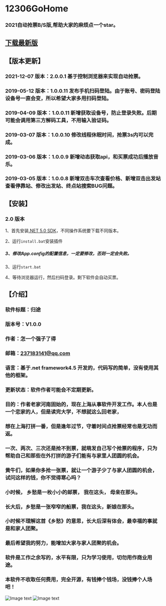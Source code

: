 # 12306GoHome
### 2021自动抢票B/S版,帮助大家的麻烦点一个star。

## [下载最新版](https://github.com/JohnnyZhang0628/12306GoHome/releases)

## 【版本更新】
### 2021-12-07 版本：2.0.0.1 基于控制浏览器来实现自动抢票。
### 2019-05-12 版本：1.0.0.11 发布手机扫码登陆。由于账号、密码登陆设备号一直会变，所以希望大家多用扫码登陆。
### 2019-04-09 版本：1.0.0.11 新增获取设备号，防止登录失败。后期可能会调用第三方解码工具，不用输入验证码。
### 2019-03-07 版本：1.0.0.10 修改线程休眠时间，抢票3s内可以完成。
### 2019-03-06 版本：1.0.0.9 新增动态获取api，和买票成功后播放音乐。
### 2019-03-05 版本：1.0.0.8 新增双击车次查看价格、新增双击出发站查看停靠站、修改出发站、终点站搜索BUG问题。

## 【安装】
### 2.0 版本
1、首先安装[.NET 5.0 SDK](https://dotnet.microsoft.com/download/dotnet/5.0)，不同操作系统要下载不同版本。

2、运行`install.bat`安装插件

##### 3、修改App.config的配置信息，一定要修改，否则一定会失败。

3、运行`start.bat`

4、等待浏览器运行，然后扫码登录。剩下软件会自动买票。



## 【介绍】
### 软件标题：归途
### 版本号：V1.0.0
### 作者：怎一个强子了得
### 邮箱：237183141@qq.com
### 语言：基于.net framework4.5 开发的，代码写的简单，没有使用其他的框架。
### 更新状态：软件作者可能会不定期更新。

### 目的：作者老家河南固始的，现在上海从事软件开发工作。本人也是一个恋家的人，但是读完大学，不想就这么回老家，
### 想在上海打拼一番，但是逢年过节，守着时间点抢票经常也是无功而返。
### 一次、两次、三次还是抢不到票，就萌发自己写个抢票的程序，只为帮助自己和那些在外打拼的游子们能有与家里人团圆的机会。
### 黄牛们，如果你多抢一张票，就让一个游子少了与家人团圆的机会，试问这样的钱，你不觉得寒心吗？
### 小时候， 乡愁是一枚小小的邮票， 我在这头， 母亲在那头。 
### 长大后，乡愁是一张窄窄的船票，我在这头，新娘在那头。
### 小时候不理解这首《乡愁》的意思，长大后深有体会，最幸福的事就是和家人团聚。
### 最后希望我的努力，能增加大家与家人团聚的机会。
### 软件是工作之余写的，水平有限，只为学习使用，切勿用作商业用途。
### 本软件不收取任何费用，完全开源，有钱捧个钱场，没钱捧个人场吧！
![Image text](https://github.com/JohnnyZhang0628/12306GoHome/blob/master/train12306/image/aliPay.jpg)
![Image text](https://github.com/JohnnyZhang0628/12306GoHome/blob/master/train12306/image/wxPay.jpg)
